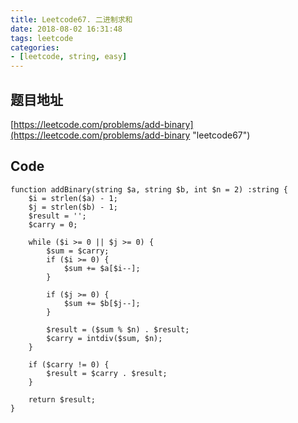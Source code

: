 ```yaml
---
title: Leetcode67. 二进制求和
date: 2018-08-02 16:31:48
tags: leetcode
categories:
- [leetcode, string, easy]
---
```

## 题目地址
[https://leetcode.com/problems/add-binary](https://leetcode.com/problems/add-binary "leetcode67")

## Code
```
function addBinary(string $a, string $b, int $n = 2) :string {
    $i = strlen($a) - 1;
    $j = strlen($b) - 1;
    $result = '';
    $carry = 0;

    while ($i >= 0 || $j >= 0) {
        $sum = $carry;
        if ($i >= 0) {
            $sum += $a[$i--];
        }

        if ($j >= 0) {
            $sum += $b[$j--];
        }

        $result = ($sum % $n) . $result;
        $carry = intdiv($sum, $n);
    }

    if ($carry != 0) {
        $result = $carry . $result;
    }

    return $result;
}
```
